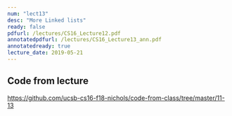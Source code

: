 ```yaml
---
num: "lect13"
desc: "More Linked lists"
ready: false
pdfurl: /lectures/CS16_Lecture12.pdf
annotatedpdfurl: /lectures/CS16_Lecture13_ann.pdf
annotatedready: true
lecture_date: 2019-05-21
---
```



## Code from lecture

<https://github.com/ucsb-cs16-f18-nichols/code-from-class/tree/master/11-13>

